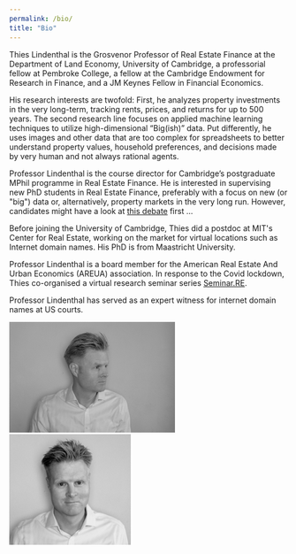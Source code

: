 ```yaml
---
permalink: /bio/
title: "Bio"
---
```


Thies Lindenthal is the Grosvenor Professor of Real Estate Finance at the Department of Land Economy, University of Cambridge, a professorial fellow at Pembroke College, a fellow at the Cambridge Endowment for Research in Finance, and a JM Keynes Fellow in Financial Economics.

His research interests are twofold: First, he analyzes property investments in the very long-term, tracking rents, prices, and returns for up to 500 years. The second research line focuses on applied machine learning techniques to utilize high-dimensional “Big(ish)” data. Put differently, he uses images and other data that are too complex for spreadsheets to better understand property values, household preferences, and decisions made by very human and not always rational agents.

Professor Lindenthal is the course director for Cambridge’s postgraduate MPhil programme in Real Estate Finance. He is interested in supervising new PhD students in Real Estate Finance, preferably with a focus on new (or "big") data or, alternatively, property markets in the very long run. However, candidates might have a look at [this debate](https://twitter.com/random_walker/status/1348664433216802817) first ...


Before joining the University of Cambridge, Thies did a postdoc at MIT's Center for Real Estate, working on the market for virtual locations such as Internet domain names. His PhD is from Maastricht University.

Professor Lindenthal is a board member for the American Real Estate And Urban Economics (AREUA) association. In response to the Covid lockdown, Thies co-organised a virtual research seminar series [Seminar.RE](https://www.seminar.re).

Professor Lindenthal has served as an expert witness for internet domain names at US courts.

<a href="/assets/images/Thies-Lindenthal-1.jpg"><img src="/assets/images/Thies-Lindenthal-1.jpg" height="200" alt="Thies Lindenthal Portrait" /></a> <a href="/assets/images/Thies-Lindenthal-2.jpg"><img src="/assets/images/Thies-Lindenthal-2.jpg" height="200" alt="Thies Lindenthal Portrait" /></a>
